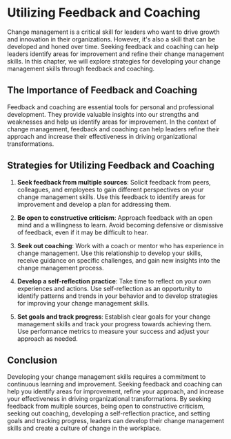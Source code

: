 Utilizing Feedback and Coaching
====================================================================================

Change management is a critical skill for leaders who want to drive growth and innovation in their organizations. However, it's also a skill that can be developed and honed over time. Seeking feedback and coaching can help leaders identify areas for improvement and refine their change management skills. In this chapter, we will explore strategies for developing your change management skills through feedback and coaching.

The Importance of Feedback and Coaching
---------------------------------------

Feedback and coaching are essential tools for personal and professional development. They provide valuable insights into our strengths and weaknesses and help us identify areas for improvement. In the context of change management, feedback and coaching can help leaders refine their approach and increase their effectiveness in driving organizational transformations.

Strategies for Utilizing Feedback and Coaching
----------------------------------------------

1. **Seek feedback from multiple sources**: Solicit feedback from peers, colleagues, and employees to gain different perspectives on your change management skills. Use this feedback to identify areas for improvement and develop a plan for addressing them.

2. **Be open to constructive criticism**: Approach feedback with an open mind and a willingness to learn. Avoid becoming defensive or dismissive of feedback, even if it may be difficult to hear.

3. **Seek out coaching**: Work with a coach or mentor who has experience in change management. Use this relationship to develop your skills, receive guidance on specific challenges, and gain new insights into the change management process.

4. **Develop a self-reflection practice**: Take time to reflect on your own experiences and actions. Use self-reflection as an opportunity to identify patterns and trends in your behavior and to develop strategies for improving your change management skills.

5. **Set goals and track progress**: Establish clear goals for your change management skills and track your progress towards achieving them. Use performance metrics to measure your success and adjust your approach as needed.

Conclusion
----------

Developing your change management skills requires a commitment to continuous learning and improvement. Seeking feedback and coaching can help you identify areas for improvement, refine your approach, and increase your effectiveness in driving organizational transformations. By seeking feedback from multiple sources, being open to constructive criticism, seeking out coaching, developing a self-reflection practice, and setting goals and tracking progress, leaders can develop their change management skills and create a culture of change in the workplace.
